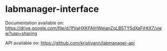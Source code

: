 # labmanager-interface
Documentation available on:
https://drive.google.com/file/d/1fVaHXKFAIHWeianZqLB5TY5dXaFiHtX7/view?usp=sharing

API available on:
https://github.com/kristiyann/labmanager-api
